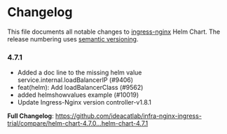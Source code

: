 # Changelog

This file documents all notable changes to [ingress-nginx](https://github.com/ideacatlab/infra-nginx-ingress-trial) Helm Chart. The release numbering uses [semantic versioning](http://semver.org).

### 4.7.1

* Added a doc line to the missing helm value service.internal.loadBalancerIP (#9406)
* feat(helm): Add loadBalancerClass (#9562)
* added helmshowvalues example (#10019)
* Update Ingress-Nginx version controller-v1.8.1

**Full Changelog**: https://github.com/ideacatlab/infra-nginx-ingress-trial/compare/helm-chart-4.7.0...helm-chart-4.7.1
